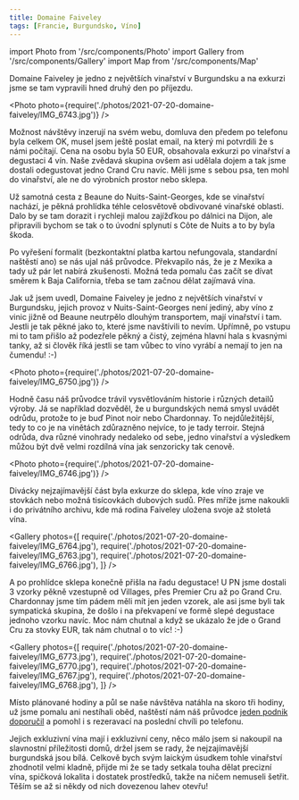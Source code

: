 ```yaml
---
title: Domaine Faiveley
tags: [Francie, Burgundsko, Víno]
---
```


import Photo from '/src/components/Photo'
import Gallery from '/src/components/Gallery'
import Map from '/src/components/Map'

Domaine Faiveley je jedno z největších vinařství v Burgundsku a na exkurzi jsme se tam vypravili hned druhý den po příjezdu.

<!-- truncate -->

<Photo photo={require('./photos/2021-07-20-domaine-faiveley/IMG_6743.jpg')} />

Možnost návštěvy inzerují na svém webu, domluva den předem po telefonu byla celkem OK, musel jsem ještě poslat email, na který mi potvrdili že s námi počítají. Cena na osobu byla 50 EUR, obsahovala exkurzi po vinařství a degustaci 4 vín. Naše zvědavá skupina ovšem asi udělala dojem a tak jsme dostali odegustovat jedno Crand Cru navíc. Měli jsme s sebou psa, ten mohl do vinařství, ale ne do výrobních prostor nebo sklepa.

Už samotná cesta z Beaune do Nuits-Saint-Georges, kde se vinařství nachází, je pěkná prohlídka téhle celosvětově obdivované vinařské oblasti. Dalo by se tam dorazit i rychleji malou zajížďkou po dálnici na Dijon, ale připravili bychom se tak o to úvodní splynutí s Côte de Nuits a to by byla škoda.

Po vyřešení formalit (bezkontaktní platba kartou nefungovala, standardní naštěstí ano) se nás ujal náš průvodce. Překvapilo nás, že je z Mexika a tady už pár let nabírá zkušenosti. Možná teda pomalu čas začít se dívat směrem k Baja California, třeba se tam začnou dělat zajímavá vína.

Jak už jsem uvedl, Domaine Faiveley je jedno z největších vinařství v Burgundsku, jejich provoz v Nuits-Saint-Georges není jediný, aby víno z vinic jižně od Beaune neutrpělo dlouhým transportem, mají vinařství i tam. Jestli je tak pěkné jako to, které jsme navštívili to nevím. Upřímně, po vstupu mi to tam přišlo až podezřele pěkný a čistý, zejména hlavní hala s kvasnými tanky, až si člověk říká jestli se tam vůbec to víno vyrábí a nemají to jen na čumendu! :-)

<Photo photo={require('./photos/2021-07-20-domaine-faiveley/IMG_6750.jpg')} />

Hodně času náš průvodce trávil vysvětlováním historie i různých detailů výroby. Já se například dozvěděl, že u burgundských nemá smysl uvádět odrůdu, protože to je buď Pinot noir nebo Chardonnay. To nejdůležitější, tedy to co je na vinětách zdůrazněno nejvíce, to je tady terroir. Stejná odrůda, dva různé vinohrady nedaleko od sebe, jedno vinařství a výsledkem můžou být dvě velmi rozdílná vína jak senzoricky tak cenově.

<Photo photo={require('./photos/2021-07-20-domaine-faiveley/IMG_6746.jpg')} />

Divácky nejzajímavější část byla exkurze do sklepa, kde víno zraje ve stovkách nebo možná tisícovkách dubových sudů. Přes mříže jsme nakoukli i do privátního archivu, kde má rodina Faiveley uložena svoje až stoletá vína.

<Gallery photos={[
require('./photos/2021-07-20-domaine-faiveley/IMG_6764.jpg'),
require('./photos/2021-07-20-domaine-faiveley/IMG_6763.jpg'),
require('./photos/2021-07-20-domaine-faiveley/IMG_6766.jpg'),
]} />

A po prohlídce sklepa konečně přišla na řadu degustace! U PN jsme dostali 3 vzorky pěkně vzestupně od Villages, přes Premier Cru až po Grand Cru. Chardonnay jsme tím pádem měli mít jen jeden vzorek, ale asi jsme byli tak sympatická skupina, že došlo i na překvapení ve formě slepé degustace jednoho vzorku navíc. Moc nám chutnal a když se ukázalo že jde o Grand Cru za stovky EUR, tak nám chutnal o to víc! :-)

<Gallery photos={[
require('./photos/2021-07-20-domaine-faiveley/IMG_6773.jpg'),
require('./photos/2021-07-20-domaine-faiveley/IMG_6770.jpg'),
require('./photos/2021-07-20-domaine-faiveley/IMG_6767.jpg'),
require('./photos/2021-07-20-domaine-faiveley/IMG_6768.jpg'),
]} />

Místo plánované hodiny a půl se naše návštěva natáhla na skoro tři hodiny, už jsme pomalu ani nestíhali oběd, naštěstí nám náš průvodce [jeden podnik doporučil](/2021/07/20/la-cabotte) a pomohl i s rezeravací na poslední chvíli po telefonu.

Jejich exkluzivní vína mají i exkluzivní ceny, něco málo jsem si nakoupil na slavnostní příležitosti domů, držel jsem se rady, že nejzajímavější burgundská jsou bílá. Celkově bych svým laickým úsudkem tohle vinařství zhodnotil velmi kladně, přijde mi že se tady setkala touha dělat precizní vína, spičková lokalita i dostatek prostředků, takže na ničem nemuseli šetřit. Těším se až si někdy od nich dovezenou lahev otevřu!

<Map src="https://www.google.com/maps/embed?pb=!1m14!1m8!1m3!1d10856.489988759718!2d4.946523519599824!3d47.13586610776527!3m2!1i1024!2i768!4f13.1!3m3!1m2!1s0x0%3A0xe00eadfab4bc9ac6!2sDomaine%20Faiveley!5e0!3m2!1sen!2scz!4v1628117841637!5m2!1sen!2scz" />
